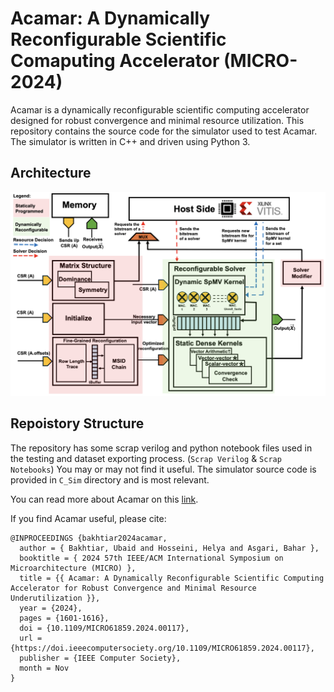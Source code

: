 # Acamar: A Dynamically Reconfigurable Scientific Comaputing Accelerator (MICRO-2024)

Acamar is a dynamically reconfigurable scientific computing accelerator designed for robust convergence and minimal resource utilization. This repository contains the source code for the simulator used to test Acamar. The simulator is written in C++ and driven using Python 3.
## Architecture
![Acamar Architecture](architecture.png)    
## Repoistory Structure
The repository has some scrap verilog and python notebook files used in the testing and dataset exporting process. (`Scrap Verilog` & `Scrap Notebooks`) You may or may not find it useful. 
The simulator source code is provided in `C_Sim` directory and is most relevant.

You can read more about Acamar on this [link](https://ieeexplore.ieee.org/document/10764642).

If you find Acamar useful, please cite:
```plaintext
@INPROCEEDINGS {bakhtiar2024acamar,
  author = { Bakhtiar, Ubaid and Hosseini, Helya and Asgari, Bahar },
  booktitle = { 2024 57th IEEE/ACM International Symposium on Microarchitecture (MICRO) },
  title = {{ Acamar: A Dynamically Reconfigurable Scientific Computing Accelerator for Robust Convergence and Minimal Resource Underutilization }},
  year = {2024},
  pages = {1601-1616},
  doi = {10.1109/MICRO61859.2024.00117},
  url = {https://doi.ieeecomputersociety.org/10.1109/MICRO61859.2024.00117},
  publisher = {IEEE Computer Society},
  month = Nov
}
```
